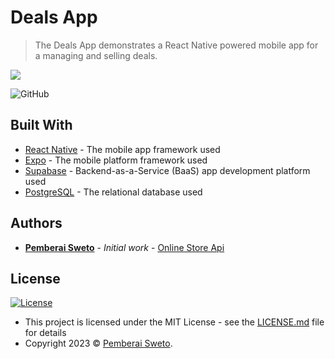 # Deals App

> The Deals App demonstrates a React Native powered mobile app for a managing and selling deals.

![](https://upload.wikimedia.org/wikipedia/commons/thumb/a/a7/React-icon.svg/256px-React-icon.svg.png)

![GitHub](https://img.shields.io/github/license/mashape/apistatus.svg)

## Built With

- [React Native](https://reactnative.dev/) - The mobile app framework used
- [Expo](https://expo.dev/) - The mobile platform framework used
- [Supabase](https://supabase.com/) - Backend-as-a-Service (BaaS) app development platform used
- [PostgreSQL](https://www.postgresql.org/) - The relational database used

## Authors

- **[Pemberai Sweto](https://github.com/thepembeweb)** - _Initial work_ - [Online Store Api](https://github.com/thepembeweb/deals-mobile-app)

## License

[![License](http://img.shields.io/:license-mit-green.svg?style=flat-square)](http://badges.mit-license.org)

- This project is licensed under the MIT License - see the [LICENSE.md](LICENSE.md) file for details
- Copyright 2023 © [Pemberai Sweto](https://github.com/thepembeweb).
